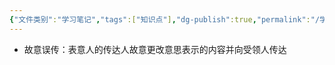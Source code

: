 ```yaml
---
{"文件类别":"学习笔记","tags":["知识点"],"dg-publish":true,"permalink":"/学习笔记/知识点/故意误传/","dgPassFrontmatter":true,"noteIcon":""}
---
```


- 故意误传：表意人的传达人故意更改意思表示的内容并向受领人传达